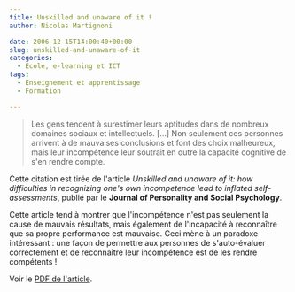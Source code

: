 ```yaml
---
title: Unskilled and unaware of it !
author: Nicolas Martignoni

date: 2006-12-15T14:00:40+00:00
slug: unskilled-and-unaware-of-it
categories:
  - École, e-learning et ICT
tags:
  - Enseignement et apprentissage
  - Formation

---
```

> Les gens tendent à surestimer leurs aptitudes dans de nombreux domaines sociaux et intellectuels. [&hellip;] Non seulement ces personnes arrivent à de mauvaises conclusions et font des choix malheureux, mais leur incompétence leur soutrait en outre la capacité cognitive de s'en rendre compte.

Cette citation est tirée de l'article _Unskilled and unaware of it: how difficulties in recognizing one's own incompetence lead to inflated self-assessments_, publié par le **Journal of Personality and Social Psychology**.

Cette article tend à montrer que l'incompétence n'est pas seulement la cause de mauvais résultats, mais également de l'incapacité à reconnaître que sa propre performance est mauvaise. Ceci mène à un paradoxe intéressant : une façon de permettre aux personnes de s'auto-évaluer correctement et de reconnaître leur incompétence est de les rendre compétents !

Voir le [PDF de l'article][1].

 [1]: UnskilledAndUnawareOfIt.pdf

<!--more-->

